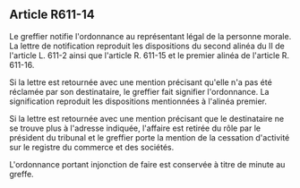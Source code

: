 Article R611-14
----
Le greffier notifie l'ordonnance au représentant légal de la personne morale. La
lettre de notification reproduit les dispositions du second alinéa du II de
l'article L. 611-2 ainsi que l'article R. 611-15 et le premier alinéa de
l'article R. 611-16.

Si la lettre est retournée avec une mention précisant qu'elle n'a pas été
réclamée par son destinataire, le greffier fait signifier l'ordonnance. La
signification reproduit les dispositions mentionnées à l'alinéa premier.

Si la lettre est retournée avec une mention précisant que le destinataire ne se
trouve plus à l'adresse indiquée, l'affaire est retirée du rôle par le président
du tribunal et le greffier porte la mention de la cessation d'activité sur le
registre du commerce et des sociétés.

L'ordonnance portant injonction de faire est conservée à titre de minute au
greffe.

